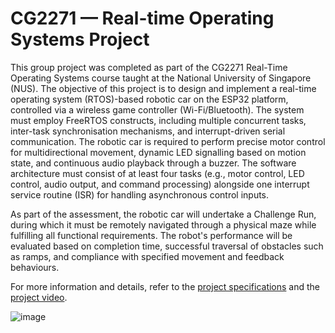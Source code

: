 # CG2271 — Real-time Operating Systems Project

This group project was completed as part of the CG2271 Real-Time Operating Systems course taught at the National University of Singapore (NUS). The objective of this project is to design and implement a real-time operating system (RTOS)-based robotic car on the ESP32 platform, controlled via a wireless game controller (Wi-Fi/Bluetooth). The system must employ FreeRTOS constructs, including multiple concurrent tasks, inter-task synchronisation mechanisms, and interrupt-driven serial communication. The robotic car is required to perform precise motor control for multidirectional movement, dynamic LED signalling based on motion state, and continuous audio playback through a buzzer. The software architecture must consist of at least four tasks (e.g., motor control, LED control, audio output, and command processing) alongside one interrupt service routine (ISR) for handling asynchronous control inputs.

As part of the assessment, the robotic car will undertake a Challenge Run, during which it must be remotely navigated through a physical maze while fulfilling all functional requirements. The robot's performance will be evaluated based on completion time, successful traversal of obstacles such as ramps, and compliance with specified movement and feedback behaviours.

For more information and details, refer to the [project specifications](<Project Specifications.pdf>) and the [project video](https://youtu.be/ML_8rO3pDJ8).

![image](https://github.com/user-attachments/assets/111e9b83-9232-4821-a9e8-51625b49435a)
